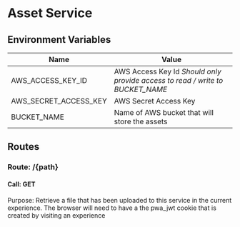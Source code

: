 # Asset Service

## Environment Variables
| Name  | Value |
| ------------- | ------------- |
| AWS_ACCESS_KEY_ID  | AWS Access Key Id *Should only provide access to read / write to BUCKET_NAME*  |
| AWS_SECRET_ACCESS_KEY  | AWS Secret Access Key  |
| BUCKET_NAME  | Name of AWS bucket that will store the assets  |

## Routes

### Route: /{path}

#### Call: GET

Purpose: Retrieve a file that has been uploaded to this service in the current experience.  The browser will need to have a the pwa_jwt cookie that is created by visiting an experience
